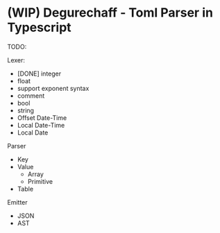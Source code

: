 (WIP) Degurechaff - Toml Parser in Typescript
=================

TODO:

Lexer:
- [DONE] integer
- float
- support exponent syntax
- comment
- bool
- string
- Offset Date-Time
- Local Date-Time
- Local Date

Parser
- Key
- Value
  - Array
  - Primitive
- Table

Emitter
- JSON
- AST
